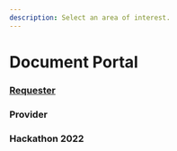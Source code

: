 ```yaml
---
description: Select an area of interest.
---
```


# Document Portal



### [Requester](https://app.gitbook.com/@wkande/s/gitbook-compare/)

### Provider

### Hackathon 2022


